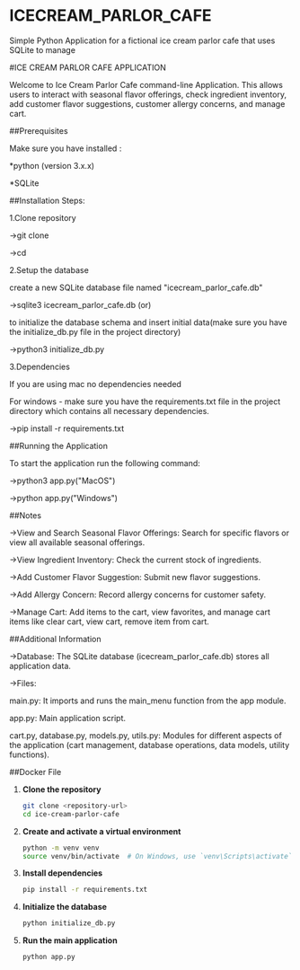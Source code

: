 # ICECREAM_PARLOR_CAFE
Simple Python Application for a fictional ice cream parlor cafe that uses SQLite to manage

#ICE CREAM PARLOR CAFE APPLICATION

Welcome to Ice Cream Parlor Cafe command-line Application. This allows users to interact with seasonal flavor offerings, check ingredient inventory, add customer flavor suggestions, customer allergy concerns, and manage cart.


##Prerequisites

Make sure you have installed :

*python (version 3.x.x)

*SQLite


##Installation Steps:

1.Clone repository

->git clone <repository-url>

->cd <repository-folder>

2.Setup the database

create a new SQLite database file named "icecream_parlor_cafe.db"

->sqlite3 icecream_parlor_cafe.db
(or)

to initialize the database schema and insert initial data(make sure you have the initialize_db.py file in the project directory)

->python3 initialize_db.py

3.Dependencies

If you are using mac no dependencies needed

For windows - make sure you have the requirements.txt file in the project directory which contains all necessary dependencies.

->pip install -r requirements.txt


##Running the Application

To start the application run the following command:

->python3 app.py("MacOS")

->python app.py("Windows")


##Notes

->View and Search Seasonal Flavor Offerings:
Search for specific flavors or view all available seasonal offerings.

->View Ingredient Inventory:
Check the current stock of ingredients.

->Add Customer Flavor Suggestion:
Submit new flavor suggestions.

->Add Allergy Concern:
Record allergy concerns for customer safety.

->Manage Cart:
Add items to the cart, view favorites, and manage cart items like clear cart, view cart, remove item from cart.


##Additional Information

->Database: The SQLite database (icecream_parlor_cafe.db) stores all application data.

->Files:

main.py: It imports and runs the main_menu function from the app module.

app.py: Main application script.

cart.py, database.py, models.py, utils.py: Modules for different aspects of the application (cart management, database operations, data models, utility functions).

##Docker File 
1. **Clone the repository**

    ```sh
    git clone <repository-url>
    cd ice-cream-parlor-cafe
    ```

2. **Create and activate a virtual environment**

    ```sh
    python -m venv venv
    source venv/bin/activate  # On Windows, use `venv\Scripts\activate`
    ```

3. **Install dependencies**

    ```sh
    pip install -r requirements.txt
    ```

4. **Initialize the database**

    ```sh
    python initialize_db.py
    ```

5. **Run the main application**

    ```sh
    python app.py
